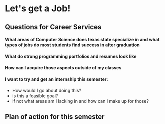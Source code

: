 # Let's get a Job!

## Questions for Career Services

#### What areas of Computer Science does texas state specialize in and what types of jobs do most students find success in after graduation

#### What do strong programming portfolios and resumes look like 

#### How can I acquire those aspects outside of my classes

#### I want to try and get an internship this semester:
* How would I go about doing this? 
* is this a feasible goal? 
* if not what areas am I lacking in and how can I make up for those?


## Plan of action for this semester


